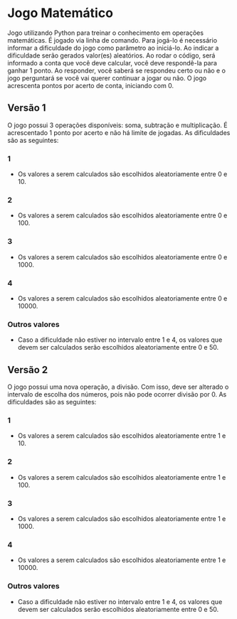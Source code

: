 # Jogo Matemático
Jogo utilizando Python para treinar o conhecimento em operações matemáticas. É jogado via linha de comando.
Para jogá-lo é necessário informar a dificuldade do jogo como parâmetro ao iniciá-lo. Ao indicar a dificuldade serão gerados valor(es) aleatórios. Ao rodar o código, será informado a conta que você deve calcular, você deve respondê-la para ganhar 1 ponto. Ao responder, você saberá se respondeu certo ou não e o jogo perguntará se você vai querer continuar a jogar ou não. O jogo acrescenta pontos por acerto de conta, iniciando com 0.

## Versão 1
O jogo possui 3 operações disponíveis: soma, subtração e multiplicação. É acrescentado 1 ponto por acerto e não há limite de jogadas.
As dificuldades são as seguintes:
### 1
- Os valores a serem calculados são escolhidos aleatoriamente entre 0 e 10.
### 2
- Os valores a serem calculados são escolhidos aleatoriamente entre 0 e 100.
### 3
- Os valores a serem calculados são escolhidos aleatoriamente entre 0 e 1000.
### 4
- Os valores a serem calculados são escolhidos aleatoriamente entre 0 e 10000.
### Outros valores
- Caso a dificuldade não estiver no intervalo entre 1 e 4, os valores que devem ser calculados serão escolhidos aleatoriamente entre 0 e 50.

## Versão 2
O jogo possui uma nova operação, a divisão. Com isso, deve ser alterado o intervalo de escolha dos números, pois não pode ocorrer divisão por 0.
As dificuldades são as seguintes:
### 1
- Os valores a serem calculados são escolhidos aleatoriamente entre 1 e 10.
### 2
- Os valores a serem calculados são escolhidos aleatoriamente entre 1 e 100.
### 3
- Os valores a serem calculados são escolhidos aleatoriamente entre 1 e 1000.
### 4
- Os valores a serem calculados são escolhidos aleatoriamente entre 1 e 10000.
### Outros valores
- Caso a dificuldade não estiver no intervalo entre 1 e 4, os valores que devem ser calculados serão escolhidos aleatoriamente entre 0 e 50.